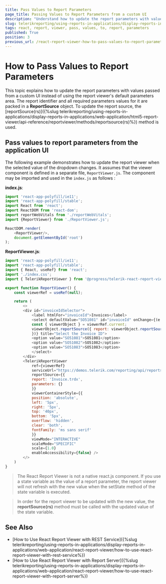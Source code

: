 ```yaml
---
title: Pass Values to Report Parameters
page_title: Passing Values to Report Parameters from a custom UI
description: "Understand how to update the report parameters with values passed from a custom UI instead of using the report viewer's default parameters area, using the provided code snippets."
slug: telerikreporting/using-reports-in-applications/display-reports-in-applications/web-application/react-report-viewer/customizing/how-to-pass-values-to-report-parameters
tags: react, report, viewer, pass, values, to, report, parameters
published: True
position: 3
previous_url: /react-report-viewer-how-to-pass-values-to-report-parameters
---
```


# How to Pass Values to Report Parameters

This topic explains how to update the report parameters with values passed from a custom UI instead of using the report viewer's default parameters area.
The report identifier and all required parameters values for it are packed in a **ReportSource** object.
To update the report source, the [reportSource(rs)]({%slug telerikreporting/using-reports-in-applications/display-reports-in-applications/web-application/html5-report-viewer/api-reference/reportviewer/methods/reportsource(rs)%}) method is used.

## Pass values to report parameters from the application UI

The following example demonstrates how to update the report viewer when the selected value of the dropdown changes. It assumes that the viewer component is defined in a separate file, `ReportViewer.js`. The component may be imported and used in the `index.js` as follows :

__index.js__:

````JavaScript
import 'react-app-polyfill/ie11';
import 'react-app-polyfill/stable';
import React from 'react';
import ReactDOM from 'react-dom';
import reportWebVitals from './reportWebVitals';
import {ReportViewer} from './ReportViewer.js';

ReactDOM.render(
	<ReportViewer/>,
	document.getElementById('root')
);
````

__ReportViewer.js__:

````JavaScript
import 'react-app-polyfill/ie11';
import 'react-app-polyfill/stable';
import { React, useRef} from 'react';
import './index.css';
import { TelerikReportViewer } from '@progress/telerik-react-report-viewer'

export function ReportViewer() {
	const viewerRef = useRef(null);

	return (
		<>
		<div id="invoiceIdSelector">
			<label htmlFor="invoiceId">Invoices</label>
			<select defaultValue="SO51081" id="invoiceId" onChange={(e => {
			const { viewerObject } = viewerRef.current;
			viewerObject.reportSource({ report: viewerObject.reportSource().report, parameters: { OrderNumber: e.target.value } })
			})} title="Select the Invoice ID">
			<option value="SO51081">SO51081</option>
			<option value="SO51082">SO51082</option>
			<option value="SO51083">SO51083</option>
			</select>
		</div>
		<TelerikReportViewer
			ref={viewerRef}
			serviceUrl="https://demos.telerik.com/reporting/api/reports/"
			reportSource={{
			report: 'Invoice.trdx',
			parameters: {}
			}}
			viewerContainerStyle={{
			position: 'absolute',
			left: '5px',
			right: '5px',
			top: '40px',
			bottom: '5px',
			overflow: 'hidden',
			clear: 'both',
			fontFamily: 'ms sans serif'
			}}
			viewMode="INTERACTIVE"
			scaleMode="SPECIFIC"
			scale={1.0}
			enableAccessibility={false} />
		</>
	)
}
````

> The React Report Viewer is not a native react.js component. If you use a state variable as the value of a report parameter, the report viewer will not refresh with the new value when the setState method of the state variable is executed.

>In order for the report viewer to be updated with the new value, the **reportSource(rs)** method must be called with the updated value of the state variable.

## See Also

* [How to Use React Report Viewer with REST Service]({%slug telerikreporting/using-reports-in-applications/display-reports-in-applications/web-application/react-report-viewer/how-to-use-react-report-viewer-with-rest-service%})
* [How to Use React Report Viewer with Report Server]({%slug telerikreporting/using-reports-in-applications/display-reports-in-applications/web-application/react-report-viewer/how-to-use-react-report-viewer-with-report-server%})

